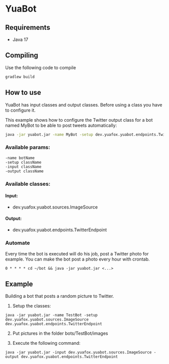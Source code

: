 # YuaBot

## Requirements
- Java 17

## Compiling

Use the following code to compile

```bash
gradlew build
```

## How to use
YuaBot has input classes and output classes. Before using a class you have to configure it.


This example shows how to configure the Twitter output class for a bot named MyBot to be able to post tweets automatically:
```bash
java -jar yuabot.jar -name MyBot -setup dev.yuafox.yuabot.endpoints.TwitterEndpoint
```

### Available params:
```
-name botName
-setup className
-input className
-output className
```
### Available classes:

#### Input:
- dev.yuafox.yuabot.sources.ImageSource

#### Output:
- dev.yuafox.yuabot.endpoints.TwitterEndpoint

### Automate
Every time the bot is executed will do his job, post a Twitter photo for example.
You can make the bot post a photo every hour with crontab.

```cronjob
0 * * * * cd ~/bot && java -jar yuabot.jar <...>
```

## Example

Building a bot that posts a random picture to Twitter.

1. Setup the classes:
```
java -jar yuabot.jar -name TestBot -setup dev.yuafox.yuabot.sources.ImageSource dev.yuafox.yuabot.endpoints.TwitterEndpoint 
```
2. Put pictures in the folder bots/TestBot/images

3. Execute the following command:
```cronjob
java -jar yuabot.jar -input dev.yuafox.yuabot.sources.ImageSource -output dev.yuafox.yuabot.endpoints.TwitterEndpoint
```